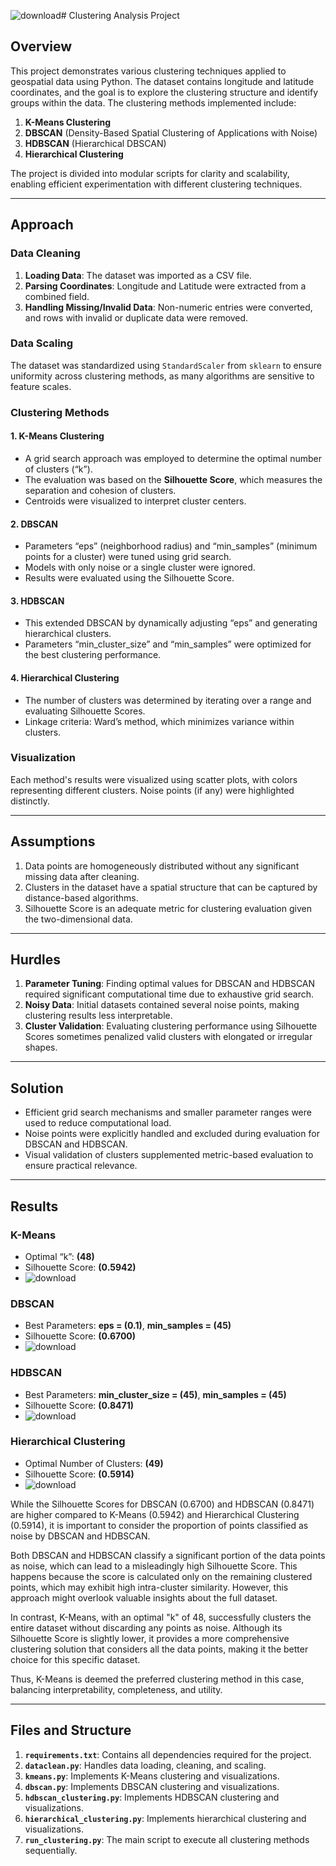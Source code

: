 ![download](https://github.com/user-attachments/assets/ae60e20f-23c7-496d-94da-143a9f045450)# Clustering Analysis Project

## Overview
This project demonstrates various clustering techniques applied to geospatial data using Python. The dataset contains longitude and latitude coordinates, and the goal is to explore the clustering structure and identify groups within the data. The clustering methods implemented include:

1. **K-Means Clustering**
2. **DBSCAN** (Density-Based Spatial Clustering of Applications with Noise)
3. **HDBSCAN** (Hierarchical DBSCAN)
4. **Hierarchical Clustering**

The project is divided into modular scripts for clarity and scalability, enabling efficient experimentation with different clustering techniques.

---

## Approach

### Data Cleaning
1. **Loading Data**: The dataset was imported as a CSV file.
2. **Parsing Coordinates**: Longitude and Latitude were extracted from a combined field.
3. **Handling Missing/Invalid Data**: Non-numeric entries were converted, and rows with invalid or duplicate data were removed.

### Data Scaling
The dataset was standardized using `StandardScaler` from `sklearn` to ensure uniformity across clustering methods, as many algorithms are sensitive to feature scales.

### Clustering Methods
#### 1. K-Means Clustering
- A grid search approach was employed to determine the optimal number of clusters (“k”).
- The evaluation was based on the **Silhouette Score**, which measures the separation and cohesion of clusters.
- Centroids were visualized to interpret cluster centers.

#### 2. DBSCAN
- Parameters “eps” (neighborhood radius) and “min_samples” (minimum points for a cluster) were tuned using grid search.
- Models with only noise or a single cluster were ignored.
- Results were evaluated using the Silhouette Score.

#### 3. HDBSCAN
- This extended DBSCAN by dynamically adjusting “eps” and generating hierarchical clusters.
- Parameters “min_cluster_size” and “min_samples” were optimized for the best clustering performance.

#### 4. Hierarchical Clustering
- The number of clusters was determined by iterating over a range and evaluating Silhouette Scores.
- Linkage criteria: Ward’s method, which minimizes variance within clusters.

### Visualization
Each method's results were visualized using scatter plots, with colors representing different clusters. Noise points (if any) were highlighted distinctly.

---

## Assumptions
1. Data points are homogeneously distributed without any significant missing data after cleaning.
2. Clusters in the dataset have a spatial structure that can be captured by distance-based algorithms.
3. Silhouette Score is an adequate metric for clustering evaluation given the two-dimensional data.

---

## Hurdles
1. **Parameter Tuning**: Finding optimal values for DBSCAN and HDBSCAN required significant computational time due to exhaustive grid search.
2. **Noisy Data**: Initial datasets contained several noise points, making clustering results less interpretable.
3. **Cluster Validation**: Evaluating clustering performance using Silhouette Scores sometimes penalized valid clusters with elongated or irregular shapes.

---

## Solution
- Efficient grid search mechanisms and smaller parameter ranges were used to reduce computational load.
- Noise points were explicitly handled and excluded during evaluation for DBSCAN and HDBSCAN.
- Visual validation of clusters supplemented metric-based evaluation to ensure practical relevance.

---

## Results
### K-Means
- Optimal “k”: **(48)**
- Silhouette Score: **(0.5942)**
- ![download](https://github.com/user-attachments/assets/f128afc0-7bf4-4f8b-b5d3-381810e0af11)


### DBSCAN
- Best Parameters: **eps = (0.1)**, **min_samples = (45)**
- Silhouette Score: **(0.6700)**
- ![download](https://github.com/user-attachments/assets/ea766b30-189e-46c9-ab82-0548d1bffeb7)


### HDBSCAN
- Best Parameters: **min_cluster_size = (45)**, **min_samples = (45)**
- Silhouette Score: **(0.8471)**
- ![download](https://github.com/user-attachments/assets/b45ac935-bdf2-4974-b3da-410d722b37e6)


### Hierarchical Clustering
- Optimal Number of Clusters: **(49)**
- Silhouette Score: **(0.5914)**
- ![download](https://github.com/user-attachments/assets/2c33b69f-dd55-4175-a7f9-1890dc340582)

While the Silhouette Scores for DBSCAN (0.6700) and HDBSCAN (0.8471) are higher compared to K-Means (0.5942) and Hierarchical Clustering (0.5914), it is important to consider the proportion of points classified as noise by DBSCAN and HDBSCAN.

Both DBSCAN and HDBSCAN classify a significant portion of the data points as noise, which can lead to a misleadingly high Silhouette Score. This happens because the score is calculated only on the remaining clustered points, which may exhibit high intra-cluster similarity. However, this approach might overlook valuable insights about the full dataset.

In contrast, K-Means, with an optimal "k" of 48, successfully clusters the entire dataset without discarding any points as noise. Although its Silhouette Score is slightly lower, it provides a more comprehensive clustering solution that considers all the data points, making it the better choice for this specific dataset.

Thus, K-Means is deemed the preferred clustering method in this case, balancing interpretability, completeness, and utility.

---

## Files and Structure
1. **`requirements.txt`**: Contains all dependencies required for the project.
2. **`dataclean.py`**: Handles data loading, cleaning, and scaling.
3. **`kmeans.py`**: Implements K-Means clustering and visualizations.
4. **`dbscan.py`**: Implements DBSCAN clustering and visualizations.
5. **`hdbscan_clustering.py`**: Implements HDBSCAN clustering and visualizations.
6. **`hierarchical_clustering.py`**: Implements hierarchical clustering and visualizations.
7. **`run_clustering.py`**: The main script to execute all clustering methods sequentially.




